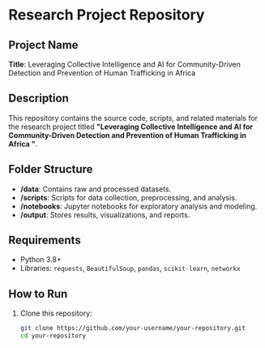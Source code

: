 # Research Project Repository

## Project Name
**Title**: Leveraging Collective Intelligence and AI for Community-Driven Detection and Prevention of Human Trafficking in Africa


## Description
This repository contains the source code, scripts, and related materials for the research project titled **"Leveraging Collective Intelligence and AI for Community-Driven Detection and Prevention of Human Trafficking in Africa
"**.

## Folder Structure
- **/data**: Contains raw and processed datasets.
- **/scripts**: Scripts for data collection, preprocessing, and analysis.
- **/notebooks**: Jupyter notebooks for exploratory analysis and modeling.
- **/output**: Stores results, visualizations, and reports.

## Requirements
- Python 3.8+
- Libraries: `requests`, `BeautifulSoup`, `pandas`, `scikit-learn`, `networkx`

## How to Run
1. Clone this repository:
   ```bash
   git clone https://github.com/your-username/your-repository.git
   cd your-repository
